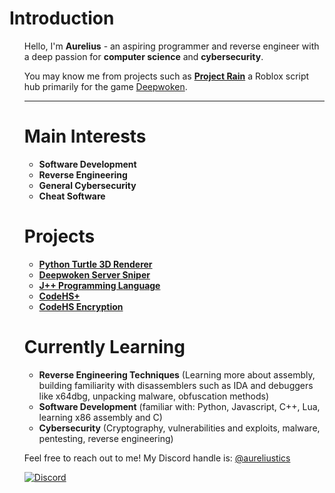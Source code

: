 <h1> Introduction </h1>
<ul>
<p>Hello, I'm <b>Aurelius</b> - an aspiring programmer and reverse engineer with a deep passion for <b>computer science</b> and <b>cybersecurity</b>.</p>
<p>You may know me from projects such as <b><a href="https://youtu.be/nGKM6bygc6o?t=3" target="_blank">Project Rain</a></b>
a Roblox script hub primarily for the game <a href="https://www.roblox.com/games/4111023553/Deepwoken" target="_blank">Deepwoken</a>. </p>
<hr>
<h1>Main Interests</h1>
<ul>
    <li><b>Software Development</b></li>
    <li><b>Reverse Engineering</b></li>
    <li><b>General Cybersecurity</b></li>
    <li><b>Cheat Software</b></li>
</ul>

<h1> Projects</h1>
<ul>
  <li><b><a href="https://github.com/Aureliustics/Python-Turtle-3D-Renderer" target="_blank">Python Turtle 3D Renderer</a></b></li>
  <li><b><a href="https://github.com/Aureliustics/DeepwokenServerSniper" target="_blank">Deepwoken Server Sniper</a></b></li>
  <li><b><a href="https://github.com/Aureliustics/JPP-Programming-Language" target="_blank">J++ Programming Language</a></b></li>
  <li><b><a href="https://github.com/Aureliustics/CodeHS-Plus" target="_blank">CodeHS+</a></b></li>
  <li><b><a href="https://github.com/Aureliustics/CodeHS-Encryption" target="_blank">CodeHS Encryption</a></b></li>
</ul>

<h1>Currently Learning</h1>
<ul>
    <li><b>Reverse Engineering Techniques</b> (Learning more about assembly, building familiarity with disassemblers such as IDA and debuggers like x64dbg, unpacking malware, obfuscation methods)</li>
    <li><b>Software Development</b> (familiar with: Python, Javascript, C++, Lua, learning x86 assembly and C)</li>
    <li><b>Cybersecurity</b> (Cryptography, vulnerabilities and exploits, malware, pentesting, reverse engineering)</li>
</ul>

<p>Feel free to reach out to me! My Discord handle is: <a href="https://discord.com/users/976986147580428329">@aureliustics</a></p>
<a href="https://discord.com/users/976986147580428329">
<img src="https://camo.githubusercontent.com/61b15d0dde9125d7a906a013507b6baa391ba7df90aed59df42f4554c3267d9a/68747470733a2f2f696d672e736869656c64732e696f2f62616467652f2d446973636f72642d77686974653f6c6f676f3d446973636f7264" alt="Discord" data-canonical-src="https://img.shields.io/badge/-Discord-white?logo=Discord" style="max-width: 100%;">
</a>
